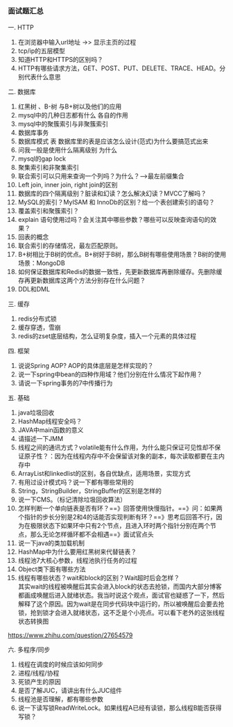 ### 面试题汇总  


一. HTTP   
1. 在浏览器中输⼊url地址 ->> 显示主⻚的过程  
2. tcp/ip的五层模型
3. 知道HTTP和HTTPS的区别吗？
4. HTTP有哪些请求方法，GET、POST、PUT、DELETE、TRACE、HEAD。分别代表什么意思 

二. 数据库  
1. 红黑树 、B-树 与B+树以及他们的应用 
2. mysql中的几种日志都有什么 各自的作用 
3. mysql中的聚簇索引与非聚簇索引 
4. 数据库事务
5.  数据库模式 表 数据库里的表是应该怎么设计(范式)为什么要搞范式出来 
6. 问我一般是使用什么隔离级别 为什么  
7. mysql的gap lock 
8. 聚集索引和非聚集索引 
9. 联合索引可以只用来查询一个列吗？为什么？-->最左前缀集合
10. Left join, inner join, right join的区别
11. 数据库的四个隔离级别？脏读和幻读？怎么解决幻读？MVCC了解吗？
12. MySQL的索引？MyISAM 和 InnoDb的区别？给一个表创建索引的语句？
13. 覆盖索引和聚簇索引？
14. explain 语句使用过吗？会关注其中哪些参数？哪些可以反映查询语句的效果？
15. 回表的概念 
16. 联合索引的存储情况，最左匹配原则。 
17. B+树相比于B树的优点。B+树好于B树，那么B树有哪些使用场景？B树的使用场景：MongoDB 
18. 如何保证数据库和Redis的数据一致性，先更新数据库再删除缓存。先删除缓存再更新数据库这两个方法分别存在什么问题？
19. DDL和DML

三. 缓存
1. redis分布式锁 
2. 缓存穿透，雪崩 
3. redis的zset底层结构，怎么证明复杂度，插入一个元素的具体过程 

四. 框架 
1. 说说Spring AOP?  AOP的具体底层是怎样实现的？  
2. 说一下spring中bean的四种作用域？他们分别在什么情况下起作用？
3. 请说一下spring事务的7中传播行为



五. 基础 
1. java垃圾回收 
2. HashMap线程安全吗？
3. JAVA中main函数的意义
4. 请描述一下JMM 
5. 线程之间的通讯方式？volatile能有什么作用，为什么能只保证可见性却不保证原子性？：因为在线程内存中不会保留该对象的副本，每次读取都要在主内存中 
6. ArrayList和linkedlist的区别，各自优缺点，适用场景，实现方式
7. 有用过设计模式吗？说一下都有哪些常用的
8. String，StringBuilder，StringBuffer的区别是怎样的
9. 说一下CMS。（标记清除垃圾回收算法）
10. 怎样判断一个单向链表是否有环？==》回答使用快慢指针。==》问：如果两个指针的步长分别是2和4的话能否实现判断有环？==》思考后回答不行，因为在极限状态下如果环中只有2个节点，且进入环时两个指针分别在两个节点，那么无论怎样循环都不会相遇==》面试官点头 
11. 说一下java的类加载机制
12. HashMap中为什么要用红黑树来代替链表？
13. 线程池7大核心参数，线程池执行任务的过程
14. Object类下面有哪些方法
15. 线程有哪些状态？wait和block的区别？Wait超时后会怎样？  
其实wait的线程被唤醒后其实会进入block的状态去抢锁，而国内大部分博客都画成唤醒后进入就绪状态。我当时说这个观点，面试官也疑惑了一下，然后解释了这个原因。因为wait是在同步代码块中运行的，所以被唤醒后会要去抢锁，抢到锁才会进入就绪状态，这不乏是个小亮点。可以看下老外的这张线程状态转换图

https://www.zhihu.com/question/27654579

六. 多程序/同步
1. 线程在调度的时候应该如何同步 
2. 进程/线程/协程 
3. 死锁产生的原因 
4. 是否了解JUC，请讲出有什么JUC组件 
5. 线程池是否理解，都有哪些参数
6. 说一下读写锁ReadWriteLock。如果线程A已经有读锁，那么线程B能否获得写锁？
